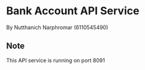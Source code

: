 # Bank Account API Service

By Nutthanich Narphromar (6110545490)

## Note
This API service is running on port 8091
